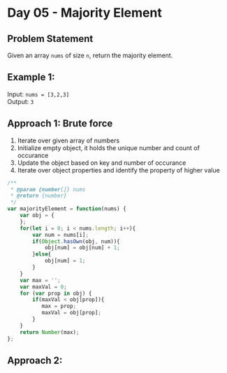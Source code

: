 
# Day 05 - Majority Element

## Problem Statement
Given an array `nums` of size `n`, return the majority element.

## Example 1:
Input: `nums = [3,2,3]`   
Output: `3`

## Approach 1: Brute force
1. Iterate over given array of numbers
2. Initialize empty object, it holds the unique number and count of occurance
3. Update the object based on key and number of occurance
4. Iterate over object properties and identify the property of higher value
```javascript
/**
 * @param {number[]} nums
 * @return {number}
 */
var majorityElement = function(nums) {
    var obj = {
    };
    for(let i = 0; i < nums.length; i++){
        var num = nums[i];
        if(Object.hasOwn(obj, num)){
            obj[num] = obj[num] + 1;
        }else{
            obj[num] = 1;
        }
    }
    var max = '';
    var maxVal = 0;
    for (var prop in obj) {
        if(maxVal < obj[prop]){
           max = prop;
           maxVal = obj[prop];
        }
    }  
    return Number(max);  
};
```
## Approach 2: 
```javascript

```
